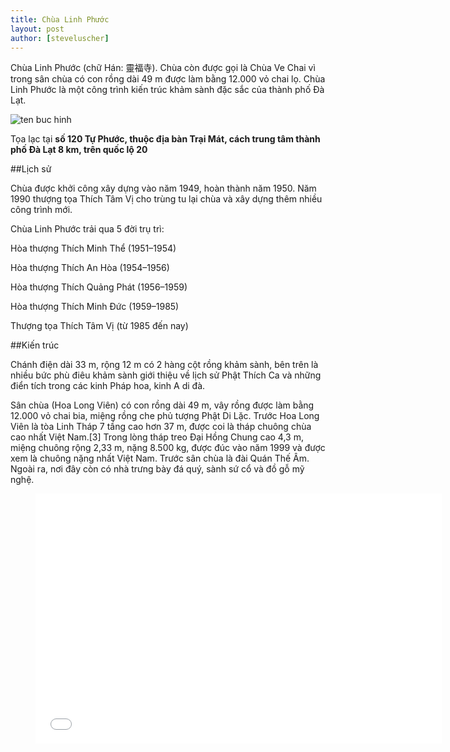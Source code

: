 ```yaml
---
title: Chùa Linh Phước
layout: post
author: [steveluscher]
---
```


Chùa Linh Phước (chữ Hán: 靈福寺). Chùa còn được gọi là Chùa Ve Chai vì trong sân chùa có con rồng dài 49 m được làm bằng 12.000 vỏ chai lọ. Chùa Linh Phước là một công trình kiến trúc khảm sành đặc sắc của thành phố Đà Lạt.

![ten buc hinh](https://upload.wikimedia.org/wikipedia/commons/thumb/5/5f/Linh_Phuoc_Pagoda_01.jpg/1024px-Linh_Phuoc_Pagoda_01.jpg "ten buc hinh")

 Tọa lạc tại **số 120 Tự Phước, thuộc địa bàn Trại Mát, cách trung tâm thành phố Đà Lạt 8 km, trên quốc lộ 20**

##Lịch sử

Chùa được khởi công xây dựng vào năm 1949, hoàn thành năm 1950. Năm 1990 thượng tọa Thích Tâm Vị cho trùng tu lại chùa và xây dựng thêm nhiều công trình mới.

Chùa Linh Phước trải qua 5 đời trụ trì:

Hòa thượng Thích Minh Thể (1951–1954)

Hòa thượng Thích An Hòa (1954–1956)

Hòa thượng Thích Quảng Phát (1956–1959)

Hòa thượng Thích Minh Đức (1959–1985)

Thượng tọa Thích Tâm Vị (từ 1985 đến nay)

##Kiến trúc

Chánh điện dài 33 m, rộng 12 m có 2 hàng cột rồng khảm sành, bên trên là nhiều bức phù điêu khảm sành giới thiệu về lịch sử Phật Thích Ca và những điển tích trong các kinh Pháp hoa, kinh A di đà.

Sân chùa (Hoa Long Viên) có con rồng dài 49 m, vây rồng được làm bằng 12.000 vỏ chai bia, miệng rồng che phủ tượng Phật Di Lặc. Trước Hoa Long Viên là tòa Linh Tháp 7 tầng cao hơn 37 m, được coi là tháp chuông chùa cao nhất Việt Nam.[3] Trong lòng tháp treo Đại Hồng Chung cao 4,3 m, miệng chuông rộng 2,33 m, nặng 8.500 kg, được đúc vào năm 1999 và được xem là chuông nặng nhất Việt Nam. Trước sân chùa là đài Quán Thế Âm. Ngoài ra, nơi đây còn có nhà trưng bày đá quý, sành sứ cổ và đồ gỗ mỹ nghệ.


<figure><iframe width="650" height="400" src="//www.youtube-nocookie.com/embed/eb6bsatUBUI" frameborder="0" allowfullscreen></iframe></figure>
